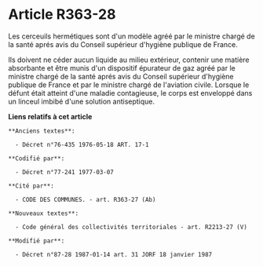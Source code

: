 # Article R363-28

Les cerceuils hermétiques sont d'un modèle agréé par le ministre chargé de la santé aprés avis du Conseil supérieur d'hygiène
publique de France.

Ils doivent ne céder aucun liquide au milieu extérieur, contenir une matière absorbante et être munis d'un dispositif
épurateur de gaz agréé par le ministre chargé de la santé aprés avis du Conseil supérieur d'hygiène publique de France et par
le ministre chargé de l'aviation civile. Lorsque le défunt était atteint d'une maladie contagieuse, le corps est enveloppé
dans un linceul imbibé d'une solution antiseptique.

**Liens relatifs à cet article**

	**Anciens textes**:

	  - Décret n°76-435 1976-05-18 ART. 17-1

	**Codifié par**:

	  - Décret n°77-241 1977-03-07

	**Cité par**:

	  - CODE DES COMMUNES. - art. R363-27 (Ab)

	**Nouveaux textes**:

	  - Code général des collectivités territoriales - art. R2213-27 (V)

	**Modifié par**:

	  - Décret n°87-28 1987-01-14 art. 31 JORF 18 janvier 1987
